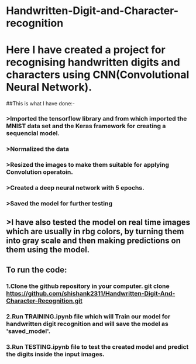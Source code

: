 # Handwritten-Digit-and-Character-recognition
# Here I have created a project for recognising handwritten digits and characters using CNN(Convolutional Neural Network).
##This is what I have done:-
### >Imported the tensorflow library and from which imported the MNIST data set and the Keras framework for creating a sequencial model.
### >Normalized the data
### >Resized the images to make them suitable for applying Convolution operatoin.
### >Created a deep neural network with 5 epochs.
### >Saved the model for further testing
## >I have also tested the model on real time images which are usually in rbg colors, by turning them into gray scale and then making predictions on them using the model.
## To run the code:
### 1.Clone the github repository in your computer. git clone https://github.com/shishank2311/Handwritten-Digit-And-Character-Recognition.git
### 2.Run TRAINING.ipynb file which will Train our model for handwritten digit recognition and will save the model as 'saved_model'. 
### 3.Run TESTING.ipynb file to test the created model and predict the digits inside the input images.
